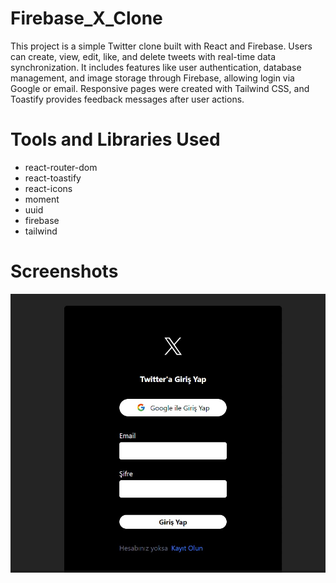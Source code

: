 # Firebase_X_Clone

This project is a simple Twitter clone built with React and Firebase. Users can create, view, edit, like, and delete tweets with real-time data synchronization. It includes features like user authentication, database management, and image storage through Firebase, allowing login via Google or email. Responsive pages were created with Tailwind CSS, and Toastify provides feedback messages after user actions.

# Tools and Libraries Used

- react-router-dom
- react-toastify
- react-icons
- moment
- uuid
- firebase
- tailwind

# Screenshots

![](1.jpg)
